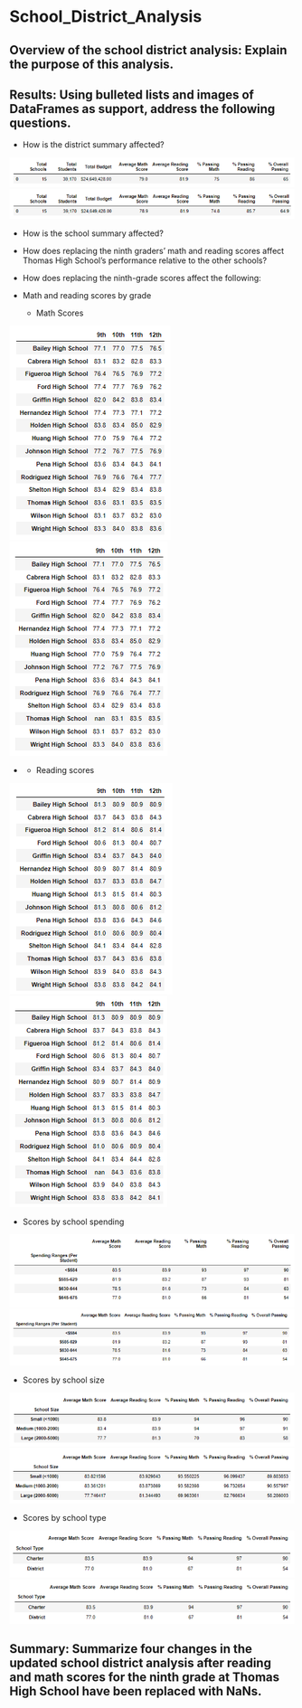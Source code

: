 # School_District_Analysis
## Overview of the school district analysis: Explain the purpose of this analysis.



## Results: Using bulleted lists and images of DataFrames as support, address the following questions.

- How is the district summary affected?

<img src= 'Resources/district_summary.png'>
<img src= 'Resources/district_summary_no_ths9.png'>

- How is the school summary affected?
- How does replacing the ninth graders’ math and reading scores affect Thomas High School’s performance relative to the other schools?
- How does replacing the ninth-grade scores affect the following:
- Math and reading scores by grade

  - Math Scores

<img src= 'Resources/math_test_scores_all.png'>
<img src= 'Resources/math_test_scores_no_ths9.png'>

 - - Reading scores

<img src= 'Resources/reading_test_scores_all.png'>
<img src= 'Resources/reading_test_scores_no_ths9.png'>

  - Scores by school spending

  <img src= 'Resources/school_spending_summary.png'>
  <img src= 'Resources/school_spending_summary_no_ths9.png'>

  - Scores by school size

  <img src= 'Resources/school_size_summary.png'>
  <img src= 'Resources/school_size_summary_no_ths9.png'>

  - Scores by school type

  <img src= 'Resources/school_type_summary.png'>
  <img src= 'Resources/school_type_summary_no_ths9.png'>

## Summary: Summarize four changes in the updated school district analysis after reading and math scores for the ninth grade at Thomas High School have been replaced with NaNs.



